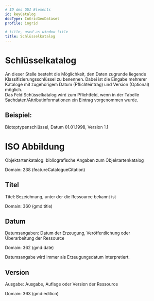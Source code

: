 ```yaml
---
# ID des GUI Elements
id: keyCatalog
docType: InGridGeoDataset
profile: ingrid

# title, used as window title
title: Schlüsselkatalog
---
```


# Schlüsselkatalog

An dieser Stelle besteht die Möglichkeit, den Daten zugrunde liegende Klassifizierungsschlüssel zu benennen. Dabei ist die Eingabe mehrerer Kataloge mit zugehörigem Datum (Pflichteintrag) und Version (Optional) möglich.<br/>Das Feld Schüsselkatalog wird zum Pflichtfeld, wenn in der Tabelle Sachdaten/Attributinformationen ein Eintrag vorgenommen wurde.

## Beispiel:

Biotoptypenschlüssel, Datum 01.01.1998, Version 1.1

# ISO Abbildung

Objektartenkatalog: bibliografische Angaben zum Objektartenkatalog

Domain: 238 (featureCatalogueCitation)

## Titel

Titel: Bezeichnung, unter der die Ressource bekannt ist

Domain: 360 (gmd:title)

## Datum

Datumsangaben: Datum der Erzeugung, Veröffentlichung oder Überarbeitung der Ressource

Domain: 362 (gmd:date)

Datumsangabe wird immer als Erzeugungsdatum interpretiert.

## Version

Ausgabe: Ausgabe, Auflage oder Version der Ressource

Domain: 363 (gmd:edition)
